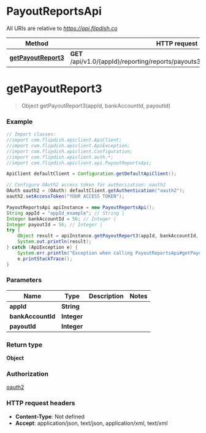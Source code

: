 # PayoutReportsApi

All URIs are relative to *https://api.flipdish.co*

Method | HTTP request | Description
------------- | ------------- | -------------
[**getPayoutReport3**](PayoutReportsApi.md#getPayoutReport3) | **GET** /api/v1.0/{appId}/reporting/reports/payouts3/{bankAccountId}/{payoutId} | 


<a name="getPayoutReport3"></a>
# **getPayoutReport3**
> Object getPayoutReport3(appId, bankAccountId, payoutId)



### Example
```java
// Import classes:
//import com.flipdish.apiclient.ApiClient;
//import com.flipdish.apiclient.ApiException;
//import com.flipdish.apiclient.Configuration;
//import com.flipdish.apiclient.auth.*;
//import com.flipdish.apiclient.api.PayoutReportsApi;

ApiClient defaultClient = Configuration.getDefaultApiClient();

// Configure OAuth2 access token for authorization: oauth2
OAuth oauth2 = (OAuth) defaultClient.getAuthentication("oauth2");
oauth2.setAccessToken("YOUR ACCESS TOKEN");

PayoutReportsApi apiInstance = new PayoutReportsApi();
String appId = "appId_example"; // String | 
Integer bankAccountId = 56; // Integer | 
Integer payoutId = 56; // Integer | 
try {
    Object result = apiInstance.getPayoutReport3(appId, bankAccountId, payoutId);
    System.out.println(result);
} catch (ApiException e) {
    System.err.println("Exception when calling PayoutReportsApi#getPayoutReport3");
    e.printStackTrace();
}
```

### Parameters

Name | Type | Description  | Notes
------------- | ------------- | ------------- | -------------
 **appId** | **String**|  |
 **bankAccountId** | **Integer**|  |
 **payoutId** | **Integer**|  |

### Return type

**Object**

### Authorization

[oauth2](../README.md#oauth2)

### HTTP request headers

 - **Content-Type**: Not defined
 - **Accept**: application/json, text/json, application/xml, text/xml

